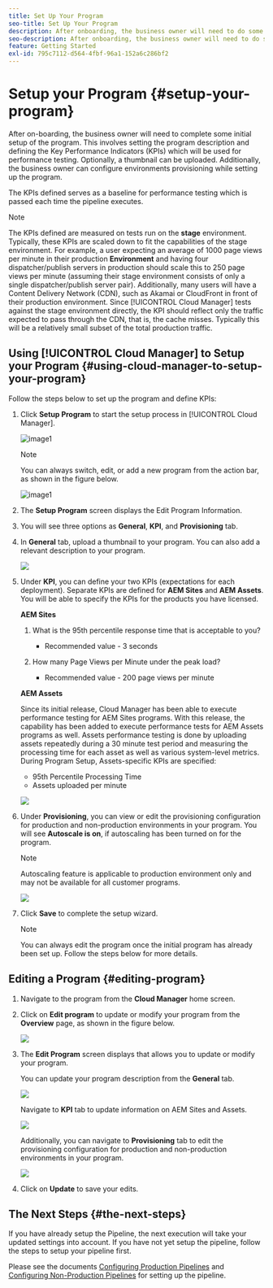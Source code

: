 ```yaml
---
title: Set Up Your Program
seo-title: Set Up Your Program
description: After onboarding, the business owner will need to do some initial setup of the program.
seo-description: After onboarding, the business owner will need to do some initial setup of Adobe AEM Cloud Manager. This involves setting the program description and defining the KPIs which will be used for performance testing. 
feature: Getting Started
exl-id: 795c7112-d564-4fbf-96a1-152a6c286bf2
---
```

# Setup your Program {#setup-your-program}

After on-boarding, the business owner will need to complete some initial setup of the program. This involves setting the program description and defining the Key Performance Indicators (KPIs) which will be used for performance testing. Optionally, a thumbnail can be uploaded. Additionally, the business owner can configure environments provisioning while setting up the program.

The KPIs defined serves as a baseline for performance testing which is passed each time the pipeline executes.

>[!NOTE]
>The KPIs defined are measured on tests run on the **stage** environment. Typically, these KPIs are scaled down to fit the capabilities of the stage environment.
>For example, a user expecting an average of 1000 page views per minute in their production **Environment** and having four dispatcher/publish servers in production should scale this to 250 page views per minute (assuming their stage environment consists of only a single dispatcher/publish server pair).
>Additionally, many users will have a Content Delivery Network (CDN), such as Akamai or CloudFront in front of their production environment. Since [!UICONTROL Cloud Manager] tests against the stage environment directly, the KPI should reflect only the traffic expected to pass through the CDN, that is, the cache misses. Typically this will be a relatively small subset of the total production traffic.

## Using [!UICONTROL Cloud Manager] to Setup your Program {#using-cloud-manager-to-setup-your-program}

Follow the steps below to set up the program and define KPIs:

1. Click **Setup Program** to start the setup process in [!UICONTROL Cloud Manager].

   ![image1](/help/assets/set-up-program/setup1.png)

   >[!NOTE]
   > You can always switch, edit, or add a new program from the action bar, as shown in the figure below.

   ![image1](/help/assets/set-up-program/setup2.png)


1. The **Setup Program** screen displays the Edit Program Information.

1. You will see three options as **General**, **KPI**, and **Provisioning** tab.

1. In **General** tab, upload a thumbnail to your program. You can also add a relevant description to your program.

   ![](/help/assets/Setup_Program-General.png)

1. Under **KPI**, you can define your two KPIs (expectations for each deployment). Separate KPIs are defined for **AEM Sites** and **AEM Assets**. You will be able to specify the KPIs for the products you have licensed.

   **AEM Sites**

    1. What is the 95th percentile response time that is acceptable to you?

       * Recommended value - 3 seconds

    1. How many Page Views per Minute under the peak load?

        * Recommended value - 200 page views per minute

   **AEM Assets**

    Since its initial release, Cloud Manager has been able to execute performance testing for AEM Sites programs. With this release, the capability has been added to execute performance tests for AEM Assets programs as well. Assets performance testing is done by uploading assets repeatedly during a 30 minute test period and measuring the processing time for each asset as well as various system-level metrics.
    During Program Setup, Assets-specific KPIs are specified:

    * 95th Percentile Processing Time
    * Assets uploaded per minute

   ![](/help/assets/Setup_Program-KPIs.png)

1. Under **Provisioning**, you can view or edit the provisioning configuration for production and non-production environments in your program. You will see **Autoscale is on**, if autoscaling has been turned on for the program.

   >[!NOTE]
   >Autoscaling feature is applicable to production environment only and may not be available for all customer programs.

   ![](/help/assets/Setup_Program-Provisioning.png)

1. Click **Save** to complete the setup wizard.

   >[!NOTE]
   >You can always edit the program once the initial program has already been set up. Follow the steps below for more details.

## Editing a Program {#editing-program}

1. Navigate to the program from the **Cloud Manager** home screen.

1. Click on **Edit program** to update or modify your program from the **Overview** page, as shown in the figure below.

   ![](/help/assets/set-up-program/edit-program1.png) 

1. The **Edit Program** screen displays that allows you to update or modify your program.

   You can update your program description from the **General** tab.

   ![](/help/assets/set-up-program/edit-program-general.png)

   Navigate to **KPI** tab to update information on AEM Sites and Assets.

   ![](/help/assets/set-up-program/edit-program-kpi.png)

   Additionally, you can navigate to **Provisioning** tab to edit the provisioning configuration for production and non-production environments in your program.

   ![](/help/assets/set-up-program/edit-program-provision.png)

1. Click on **Update** to save your edits.

## The Next Steps {#the-next-steps}

If you have already setup the Pipeline, the next execution will take your updated settings into account. If you have not yet setup the pipeline, follow the steps to setup your pipeline first.

Please see the documents [Configuring Production Pipelines](configuring-production-pipelines.md) and [Configuring Non-Production Pipelines](configuring-non-production-pipelines.md) for setting up the pipeline.
